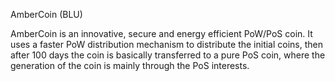 AmberCoin (BLU)

AmberCoin is an innovative, secure and energy efficient PoW/PoS coin. It uses a faster PoW distribution mechanism to distribute the initial coins, then after 100 days the coin is basically transferred to a pure PoS coin, where the generation of the coin is mainly through the PoS interests.



